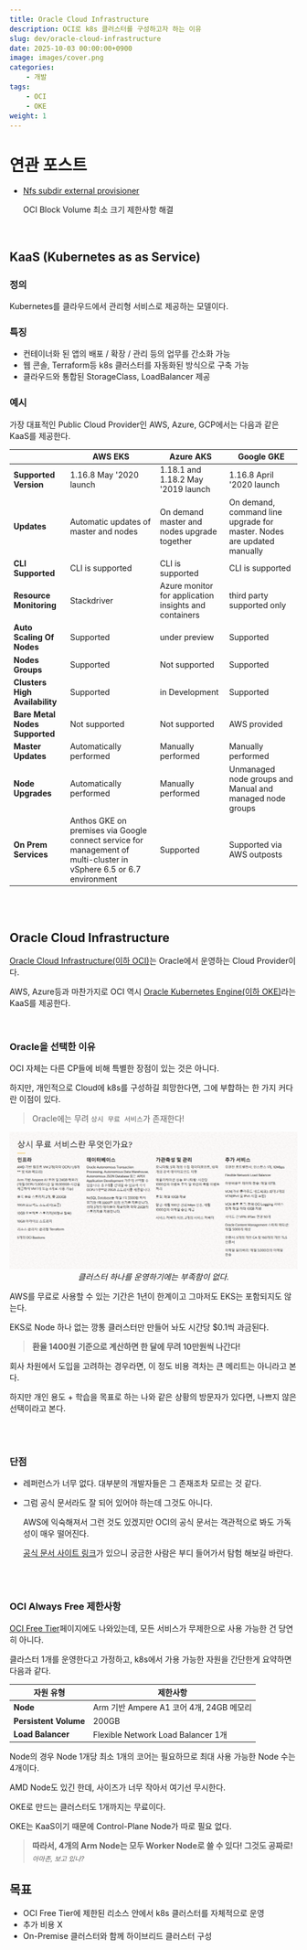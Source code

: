 ```yaml
---
title: Oracle Cloud Infrastructure
description: OCI로 k8s 클러스터를 구성하고자 하는 이유
slug: dev/oracle-cloud-infrastructure
date: 2025-10-03 00:00:00+0900
image: images/cover.png
categories:
    - 개발
tags:
    - OCI
    - OKE
weight: 1
---
```


# 연관 포스트
- [Nfs subdir external provisioner](../nfs-subdir-external-provisioner/)
    
  OCI Block Volume 최소 크기 제한사항 해결 

<br>

## KaaS (Kubernetes as as Service)

### 정의

Kubernetes를 클라우드에서 관리형 서비스로 제공하는 모델이다.


### 특징

- 컨테이너화 된 앱의 배포 / 확장 / 관리 등의 업무를 간소화 가능
- 웹 콘솔, Terraform등 k8s 클러스터를 자동화된 방식으로 구축 가능
- 클라우드와 통합된 StorageClass, LoadBalancer 제공

### 예시

가장 대표적인 Public Cloud Provider인 AWS, Azure, GCP에서는 다음과 같은 KaaS를 제공한다.

| | AWS EKS | Azure AKS | Google GKE |
|----------|---------------------------|--------------------------|-------------------------|
| **Supported Version** | 1.16.8 May '2020 launch | 1.18.1 and 1.18.2 May '2019 launch | 1.16.8 April '2020 launch |
| **Updates** | Automatic updates of master and nodes | On demand master and nodes upgrade together | On demand, command line upgrade for master. Nodes are updated manually |
| **CLI Supported** | CLI is supported | CLI is supported | CLI is supported |
| **Resource Monitoring** | Stackdriver | Azure monitor for application insights and containers | third party supported only |
| **Auto Scaling Of Nodes** | Supported | under preview | Supported |
| **Nodes Groups** | Supported | Not supported | Supported |
| **Clusters High Availability** | Supported | in Development | Supported |
| **Bare Metal Nodes Supported** | Not supported | Not supported | AWS provided |
| **Master Updates** | Automatically performed | Manually performed | Manually performed |
| **Node Upgrades** | Automatically performed | Manually performed | Unmanaged node groups and Manual and managed node groups |
| **On Prem Services** | Anthos GKE on premises via Google connect service for management of multi-cluster in vSphere 6.5 or 6.7 environment | Supported | Supported via AWS outposts |


<br><br>

## Oracle Cloud Infrastructure

[Oracle Cloud Infrastructure(이하 OCI)](https://www.oracle.com/kr/cloud/)는 Oracle에서 운영하는 Cloud Provider이다.

AWS, Azure등과 마찬가지로 OCI 역시 [Oracle Kubernetes Engine(이하 OKE)](https://www.oracle.com/kr/cloud/cloud-native/kubernetes-engine/)라는 KaaS를 제공한다. 
 
<br>


### Oracle을 선택한 이유

OCI 자체는 다른 CP들에 비해 특별한 장점이 있는 것은 아니다.

하지만, 개인적으로 Cloud에 k8s를 구성하길 희망한다면, 그에 부합하는 한 가지 커다란 이점이 있다.


> Oracle에는 무려 `상시 무료 서비스`가 존재한다!

<p align='center'>
    <img src="images/oci-free-tier.png" alt>
    <em>클러스터 하나를 운영하기에는 부족함이 없다.</em>
</p>

AWS를 무료로 사용할 수 있는 기간은 1년이 한계이고 그마저도 EKS는 포함되지도 않는다.

EKS로 Node 하나 없는 깡통 클러스터만 만들어 놔도 시간당 $0.1씩 과금된다. 

> **환율 1400원 기준으로 계산하면 한 달에 무려 10만원씩 나간다!**

회사 차원에서 도입을 고려하는 경우라면, 이 정도 비용 격차는 큰 메리트는 아니라고 본다.

하지만 개인 용도 + 학습을 목표로 하는 나와 같은 상황의 방문자가 있다면, 나쁘지 않은 선택이라고 본다.


<br><br>

### 단점


- 레퍼런스가 너무 없다. 대부분의 개발자들은 그 존재조차 모르는 것 같다.
- 그럼 공식 문서라도 잘 되어 있어야 하는데 그것도 아니다.

  AWS에 익숙해져서 그런 것도 있겠지만 OCI의 공식 문서는 객관적으로 봐도 가독성이 매우 떨어진다.
  
  [공식 문서 사이트 링크](https://docs.oracle.com/en/)가 있으니 궁금한 사람은 부디 들어가서 탐험 해보길 바란다.

<br><br>

### OCI Always Free 제한사항

[OCI Free Tier](https://www.oracle.com/kr/cloud/free/#always-free)페이지에도 나와있는데, 모든 서비스가 무제한으로 사용 가능한 건 당연히 아니다.

클라스터 1개를 운영한다고 가정하고, k8s에서 가용 가능한 자원을 간단한게 요약하면 다음과 같다.

| 자원 유형 | 제한사항 |
|---------|----------|
| **Node** | Arm 기반 Ampere A1 코어 4개, 24GB 메모리 |
| **Persistent Volume** | 200GB | 
| **Load Balancer** | Flexible Network Load Balancer 1개 |

Node의 경우 Node 1개당 최소 1개의 코어는 필요하므로 최대 사용 가능한 Node 수는 4개이다.

AMD Node도 있긴 한데, 사이즈가 너무 작아서 여기선 무시한다.

OKE로 만드는 클러스터도 1개까지는 무료이다.

OKE는 KaaS이기 때문에 Control-Plane Node가 따로 필요 없다. 

> **따라서, 4개의 Arm Node는 모두 Worker Node로 쓸 수 있다! 그것도 공짜로!** <sub>_아마존, 보고 있나?_</sub>

## 목표

- OCI Free Tier에 제한된 리소스 안에서 k8s 클러스터를 자체적으로 운영
- 추가 비용 X
- On-Premise 클러스터와 함께 하이브리드 클러스터 구성


